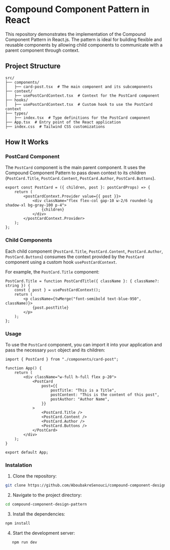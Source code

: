 # Compound Component Pattern in React

This repository demonstrates the implementation of the Compound Component Pattern in React.js. The pattern is ideal for building flexible and reusable components by allowing child components to communicate with a parent component through context.

## Project Structure

```plaintext
src/
├── components/
│   ├── card-post.tsx  # The main component and its subcomponents
├── context/
│   ├── usePostCardContext.tsx  # Context for the PostCard component
├── hooks/
│   ├── usePostCardContext.tsx  # Custom hook to use the PostCard context
├── types/
│   ├── index.tsx  # Type definitions for the PostCard component
├── App.tsx  # Entry point of the React application
├── index.css  # Tailwind CSS customizations
```
## How It Works

### PostCard Component

The `PostCard` component is the main parent component. It uses the Compound Component Pattern to pass down context to its children (`PostCard.Title`, `PostCard.Content`, `PostCard.Author`, `PostCard.Buttons`).

```tsx
export const PostCard = ({ children, post }: postCardProps) => {
    return (
        <postCardContext.Provider value={{ post }}>
            <div className="flex flex-col gap-10 w-2/6 rounded-lg shadow-xl bg-gray-100 p-4">
                {children}
            </div>
        </postCardContext.Provider>
    );
};
```

### Child Components

Each child component (`PostCard.Title`, `PostCard.Content`, `PostCard.Author`, `PostCard.Buttons`) consumes the context provided by the `PostCard` component using a custom hook `usePostCardContext`.

For example, the `PostCard.Title` component:

```tsx
PostCard.Title = function PostCardTitle({ className }: { className?: string }) {
    const { post } = usePostCardContext();
    return (
        <p className={twMerge("font-semibold text-blue-950", className)}>
            {post.postTitle}
        </p>
    );
};
```

### Usage

To use the `PostCard` component, you can import it into your application and pass the necessary `post` object and its children:

```tsx
import { PostCard } from "./components/card-post";

function App() {
    return (
        <div className="w-full h-full flex p-20">
            <PostCard
                post={{
                    postTitle: "This is a Title",
                    postContent: "This is the content of this post",
                    postAuthor: "Author Name",
                }}
            >
                <PostCard.Title />
                <PostCard.Content />
                <PostCard.Author />
                <PostCard.Buttons />
            </PostCard>
        </div>
    );
}

export default App;
```

### Instalation
1. Clone the repository:
```bash
git clone https://github.com/AboubakreSenouci/compound-component-design-pattern.git
```
2. Navigate to the project directory:
```bash
cd compound-component-design-pattern
```
3. Install the dependencies:
```bash
npm install
```
4. Start the development server:
```bash
   npm run dev
   ```
   
